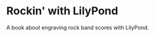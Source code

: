 Rockin' with LilyPond
=============================

A book about engraving rock band scores with LilyPond.
